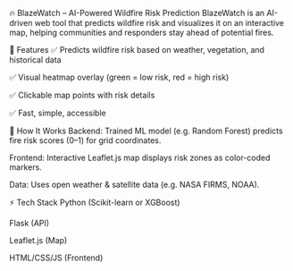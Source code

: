 🔥 BlazeWatch – AI-Powered Wildfire Risk Prediction
BlazeWatch is an AI-driven web tool that predicts wildfire risk and visualizes it on an interactive map, helping communities and responders stay ahead of potential fires.

🚀 Features
✅ Predicts wildfire risk based on weather, vegetation, and historical data

✅ Visual heatmap overlay (green = low risk, red = high risk)

✅ Clickable map points with risk details

✅ Fast, simple, accessible

🧠 How It Works
Backend: Trained ML model (e.g. Random Forest) predicts fire risk scores (0–1) for grid coordinates.

Frontend: Interactive Leaflet.js map displays risk zones as color-coded markers.

Data: Uses open weather & satellite data (e.g. NASA FIRMS, NOAA).

⚡ Tech Stack
Python (Scikit-learn or XGBoost)

Flask (API)

Leaflet.js (Map)

HTML/CSS/JS (Frontend)


